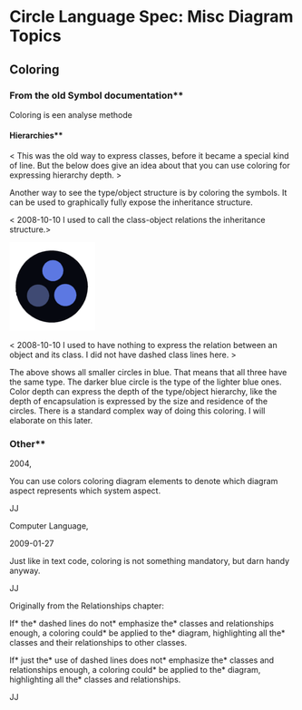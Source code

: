 ﻿Circle Language Spec: Misc Diagram Topics
=========================================

Coloring
--------

### From the old Symbol documentation**

Coloring is een analyse methode 

#### Hierarchies**

< This was the old way to express classes, before it became a special kind of line. But the below does give an idea about that you can use coloring for expressing hierarchy depth. >

Another way to see the type/object structure is by coloring the symbols. It can be used to graphically fully expose the inheritance structure.

< 2008-10-10 I used to call the class-object relations the inheritance structure.>

![](images/3.%20Coloring.001.png)

< 2008-10-10 I used to have nothing to express the relation between an object and its class. I did not have dashed class lines here. >

The above shows all smaller circles in blue. That means that all three have the same type. The darker blue circle is the type of the lighter blue ones. Color depth can express the depth of the type/object hierarchy, like the depth of encapsulation is expressed by the size and residence of the circles. There is a standard complex way of doing this coloring. I will elaborate on this later. 

### Other**

2004,

You can use colors coloring diagram elements to denote which diagram aspect represents which system aspect.

JJ



Computer Language,

2009-01-27



Just like in text code, coloring is not something mandatory, but darn handy anyway.



JJ


Originally from the Relationships chapter:

If\* the\* dashed lines do not\* emphasize the\* classes and relationships enough, a coloring could\* be applied to the\* diagram, highlighting all the\* classes and their relationships to other classes.

If\* just the\* use of dashed lines does not\* emphasize the\* classes and relationships enough, a coloring could\* be applied to the\* diagram, highlighting all the\* classes and relationships.

JJ


